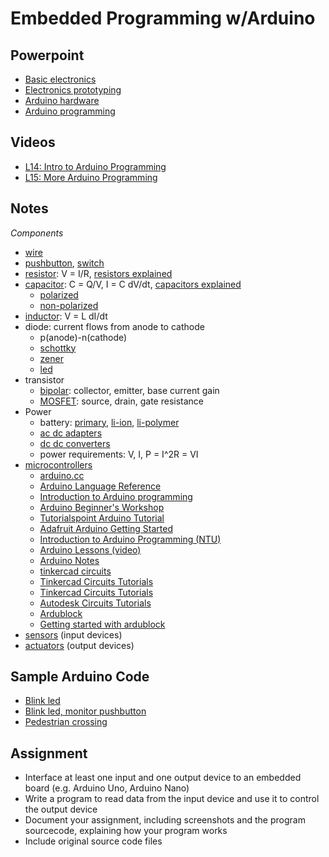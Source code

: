# Embedded Programming w/Arduino

## Powerpoint
* [Basic electronics](ep1000_BasicElectronics.pdf)
* [Electronics prototyping](ep1000_ElectronicsPrototyping.pdf)
* [Arduino hardware](ep1000_ArduinoHardware.pdf)
* [Arduino programming](ep1000_ArduinoProgramming.pdf)

## Videos
* [L14: Intro to Arduino Programming](https://vimeo.com/433836377)
* [L15: More Arduino Programming](https://vimeo.com/user115623250/review/435401451/c6bfa48960)

## Notes
*Components*
* [wire](https://www.digikey.com/products/en?x=0&y=0&lang=en&site=us&KeyWords=AE09M-300-ND%09)
* [pushbutton](https://www.digikey.com/product-detail/en/B3SN-3112P/SW262CT-ND), [switch](https://www.digikey.com/product-detail/en/AYZ0102AGRLC/401-2012-1-ND)
* [resistor](https://learn.sparkfun.com/tutorials/resistors/all): V = I/R, [resistors explained](https://www.youtube.com/watch?v=6UTOTgbJ_8E)
* [capacitor](https://learn.sparkfun.com/tutorials/capacitors/all): C = Q/V, I = C dV/dt, [capacitors explained](https://www.youtube.com/watch?v=X4EUwTwZ110)
  * [polarized](https://www.arrow.com/en/research-and-events/articles/polarized-capacitors-simple-in-concept-not-in-implementation)
  * [non-polarized](https://sciencing.com/types-non-polarized-capacitors-7600369.html)
* [inductor](https://electronics.howstuffworks.com/inductor.htm): V = L dI/dt
* diode: current flows from anode to cathode
  * p(anode)-n(cathode)
  * [schottky](https://www.electronics-notes.com/articles/electronic_components/diode/schottky-barrier-diode.php)
  * [zener](https://www.allaboutcircuits.com/textbook/semiconductors/chpt-3/zener-diodes/)
  * [led](https://www.electronics-notes.com/articles/electronic_components/diode/light-emitting-diode-led-technology-how-does-led-work.php)
* transistor
  * [bipolar](https://www.electronics-tutorials.ws/transistor/tran_1.html): collector, emitter, base current gain
  * [MOSFET](https://www.elprocus.com/mosfet-as-a-switch-circuit-diagram-free-circuits/): source, drain, gate resistance
* Power
  * battery: [primary](https://www.explainthatstuff.com/batteries.html), [li-ion](https://www.explainthatstuff.com/how-lithium-ion-batteries-work.html), [li-polymer](https://rogershobbycenter.com/lipoguide)
  * [ac dc adapters](https://sg.rs-online.com/web/p/ac-dc-adapters/1871381)
  * [dc dc converters](https://www.digikey.sg/en/maker/blogs/introduction-to-dc-dc-converters)
  * power requirements: V, I, P = I^2R = VI
* [microcontrollers](https://interestingengineering.com/what-are-microcontrollers-and-why-should-you-care)
  * [arduino.cc](https://www.arduino.cc/)
  * [Arduino Language Reference](https://www.arduino.cc/reference/en/)
  * [Introduction to Arduino programming](http://www.brunel.ac.uk/~emstaam/material/bit/Introduction_MictoControllers.pdf)
  * [Arduino Beginner's Workshop](https://core-electronics.com.au/tutorials/arduino-workshop-for-beginners.html)
  * [Tutorialspoint Arduino Tutorial](https://www.tutorialspoint.com/arduino/index.htm)
  * [Adafruit Arduino Getting Started](https://learn.adafruit.com/lesson-0-getting-started/boards-and-ports)
  * [Introduction to Arduino Programming (NTU)](https://www.ntu.edu.sg/home/ehchua/programming/arduino/Arduino.html)
  * [Arduino Lessons (video)](https://www.youtube.com/watch?v=d8_xXNcGYgo&list=PLGs0VKk2DiYx6CMdOQR_hmJ2NbB4mZQn-)
  * [Arduino Notes](https://www.4tronix.co.uk/arduino/ArduinoLearning.pdf)
  * [tinkercad circuits](https://www.tinkercad.com/)
  * [Tinkercad Circuits Tutorials](https://www.youtube.com/watch?v=3kDMYomFw5o)
  * [Tinkercad Circuits Tutorials](https://www.youtube.com/playlist?list=PLV6cmKvnKRs5geApVORPW79U6s3wpa0Ht)
  * [Autodesk Circuits Tutorials](https://www.youtube.com/watch?v=OCmeyJA5IRk&list=PLu8TYSQ5jCFho31LxXCoEBlL3x94l6mLc)
  * [Ardublock](https://sourceforge.net/projects/ardublock/)
  * [Getting started with ardublock](https://learn.sparkfun.com/ArduBlock)
* [sensors](http://academy.cba.mit.edu/classes/input_devices/index.html) (input devices)
* [actuators](http://academy.cba.mit.edu/classes/output_devices/index.html) (output devices)


## Sample Arduino Code
* [Blink led](arduino_blink.ino)
* [Blink led, monitor pushbutton](arduino_single%20pb-led.ino)
* [Pedestrian crossing](arduino_pedestrian%20crossing.ino)

## Assignment
* Interface at least one input and one output device to an embedded board (e.g. Arduino Uno, Arduino Nano)
* Write a program to read data from the input device and use it to control the output device
* Document your assignment, including screenshots and the program sourcecode, explaining how your program works
* Include original source code files
